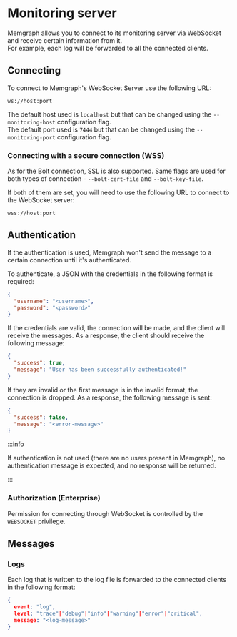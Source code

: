 # Monitoring server

Memgraph allows you to connect to its monitoring server via WebSocket and
receive certain information from it.  
For example, each log will be forwarded to all the connected clients.

## Connecting

To connect to Memgraph's WebSocket Server use the following URL:

```plaintext
ws://host:port
```

The default host used is `localhost` but that can be changed using the
`--monitoring-host` configuration flag.  
The default port used is `7444` but that can be changed using the
`--monitoring-port` configuration flag.

### Connecting with a secure connection (WSS)

As for the Bolt connection, SSL is also supported. Same flags are used for both
types of connection - `--bolt-cert-file` and `--bolt-key-file`.

If both of them are set, you will need to use the following URL to connect to
the WebSocket server:

```plaintext
wss://host:port
```

## Authentication

If the authentication is used, Memgraph won't send the message to a certain
connection until it's authenticated.

To authenticate, a JSON with the credentials in the following format is
required:

```json
{
  "username": "<username>",
  "password": "<password>"
}
```

If the credentials are valid, the connection will be made, and the client will
receive the messages. As a response, the client should receive the following
message:

```json
{
  "success": true,
  "message": "User has been successfully authenticated!"
}
```

If they are invalid or the first message is in the invalid format, the
connection is dropped. As a response, the following message is sent:

```json
{
  "success": false,
  "message": "<error-message>"
}
```

:::info 

If authentication is not used (there are no users present in Memgraph),
no authentication message is expected, and no response will be returned. 

:::

### Authorization (Enterprise)

Permission for connecting through WebSocket is controlled by the `WEBSOCKET`
privilege.

## Messages

### Logs

Each log that is written to the log file is forwarded to the connected clients
in the following format:

```json
{
  event: "log",
  level: "trace"|"debug"|"info"|"warning"|"error"|"critical",
  message: "<log-message>"
}
```
